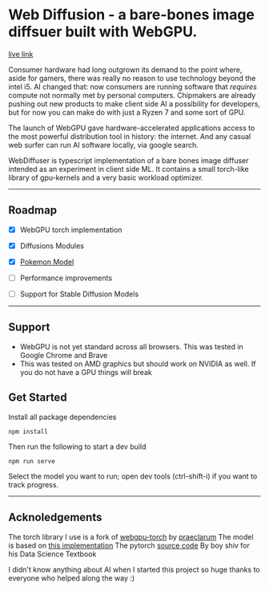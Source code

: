 # Web Diffusion - a bare-bones image diffsuer built with WebGPU.

[live link](https://web-diffusion.pages.dev/)

Consumer hardware had long outgrown its demand to the point where, aside for gamers, there was really no reason to use technology beyond the intel i5. AI changed that: now consumers are running software that *requires* compute not normally met by personal computers. Chipmakers are already pushing out new products to make client side AI a possibility for developers, but for now you can make do with just a Ryzen 7 and some sort of GPU.

The launch of WebGPU gave hardware-accelerated applications access to the most powerful distribution tool in history: the internet. And any casual web surfer can run AI software locally, via google search.

WebDiffuser is typescript implementation of a bare bones image diffuser intended as an experiment in client side ML. It contains a small torch-like library of gpu-kernels and a very basic workload optimizer.

---

## Roadmap
- [X] WebGPU torch implementation
- [X] Diffusions Modules
- [X] [Pokemon Model](https://huggingface.co/datasets/huggan/pokemon)

- [ ] Performance improvements
- [ ] Support for Stable Diffusion Models

---

## Support
- WebGPU is not yet standard across all browsers. This was tested in Google Chrome and Brave
- This was tested on AMD graphics but should work on NVIDIA as well. If you do not have a GPU things will break

## Get Started

Install all package dependencies 

```
npm install
```

Then run the following to start a dev build

```
npm run serve
```

Select the model you want to run; open dev tools (ctrl-shift-i) if you want to track progress.

---
## Acknoledgements

The torch library I use is a fork of [webgpu-torch](https://github.com/praeclarum/webgpu-torch) by [praeclarum](https://twitter.com/praeclarum)
The model is based on [this implementation](https://github.com/dome272/Diffusion-Models-pytorch)
The pytorch [source code](https://github.com/pytorch/pytorch)
By boy shiv for his Data Science Textbook

I didn't know anything about AI when I started this project so huge thanks to everyone who helped along the way :)